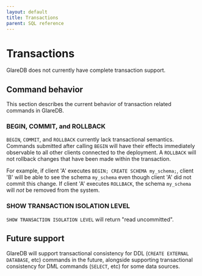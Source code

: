 ```yaml
---
layout: default
title: Transactions
parent: SQL reference
---
```


# Transactions

GlareDB does not currently have complete transaction support.

## Command behavior

This section describes the current behavior of transaction related commands in
GlareDB.

### BEGIN, COMMIT, and ROLLBACK

`BEGIN`, `COMMIT`, and `ROLLBACK` currently lack transactional semantics.
Commands submitted after calling `BEGIN` will have their effects immediately
observable to all other clients connected to the deployment. A `ROLLBACK` will
not rollback changes that have been made within the transaction.

For example, if client 'A' executes `BEGIN; CREATE SCHEMA my_schema;`, client
'B' will be able to see the schema `my_schema` even though client 'A' did not
commit this change. If client 'A' executes `ROLLBACK`, the schema `my_schema`
will _not_ be removed from the system.

### SHOW TRANSACTION ISOLATION LEVEL

`SHOW TRANSACTION ISOLATION LEVEL` will return "read uncommitted".

## Future support

GlareDB will support transactional consistency for DDL (`CREATE EXTERNAL
DATABASE`, etc) commands in the future, alongside supporting transactional
consistency for DML commands (`SELECT`, etc) for some data sources.
